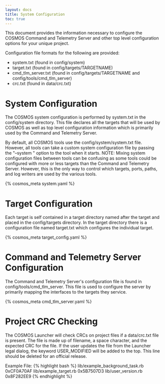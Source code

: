 ```yaml
---
layout: docs
title: System Configuration
toc: true
---
```


This document provides the information necessary to configure the COSMOS Command and Telemetry Server and other top level configuration options for your unique project.

Configuration file formats for the following are provided:

- system.txt (found in config/system)
- target.txt (found in config/targets/TARGETNAME)
- cmd_tlm_server.txt (found in config/targets/TARGETNAME and config/tools/cmd_tlm_server)
- crc.txt (found in data/crc.txt)

# System Configuration

The COSMOS system configuration is performed by system.txt in the config/system directory. This file declares all the targets that will be used by COSMOS as well as top level configuration information which is primarily used by the Command and Telemetry Server.

By default, all COSMOS tools use the config/system/system.txt file. However, all tools can take a custom system configuration file by passing the "–system <filename>" option to the tool when it starts. NOTE: Mixing system configuration files between tools can be confusing as some tools could be configured with more or less targets than the Command and Telemetry Server. However, this is the only way to control which targets, ports, paths, and log writers are used by the various tools.

{% cosmos_meta system.yaml %}

# Target Configuration

Each target is self contained in a target directory named after the target and placed in the config/targets directory. In the target directory there is a configuration file named target.txt which configures the individual target.

{% cosmos_meta target_config.yaml %}

# Command and Telemetry Server Configuration

The Command and Telemetry Server's configuration file is found in config/tools/cmd_tlm_server. This file is used to configure the server by primarily mapping the interfaces to the targets they service.

{% cosmos_meta cmd_tlm_server.yaml %}

# Project CRC Checking

The COSMOS Launcher will check CRCs on project files if a data/crc.txt file is present. The file is made up of filename, a space character, and the expected CRC for the file. If the user updates the file from the Launcher legal dialog, the keyword USER_MODIFIED will be added to the top. This line should be deleted for an official release.

Example File:
{% highlight bash %}
lib/example_background_task.rb 0xCF0A70AF
lib/example_target.rb 0x5B7507D3
lib/user_version.rb 0x8F282EE9
{% endhighlight %}
